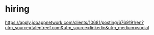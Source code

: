 # hiring

https://apply.jobappnetwork.com/clients/10681/posting/6769191/en?utm_source=talentreef.com&utm_source=linkedin&utm_medium=social
